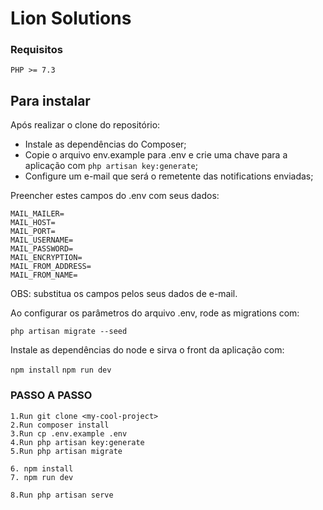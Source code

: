 # Lion Solutions

### Requisitos
```PHP >= 7.3```

## Para instalar

Após realizar o clone do repositório:

- Instale as dependências do Composer;
- Copie o arquivo env.example para .env e crie uma chave para a aplicação com ```php artisan key:generate```;
- Configure um e-mail que será o remetente das notifications enviadas;

Preencher estes campos do .env com seus dados:

```
MAIL_MAILER=
MAIL_HOST=
MAIL_PORT=
MAIL_USERNAME=
MAIL_PASSWORD=
MAIL_ENCRYPTION=
MAIL_FROM_ADDRESS=
MAIL_FROM_NAME=
```

OBS: substitua os campos pelos seus dados de e-mail.

Ao configurar os parâmetros do arquivo .env, rode as migrations com:

```php artisan migrate --seed```

Instale as dependências do node e sirva o front da aplicação com:

```npm install```
```npm run dev```

### PASSO A PASSO

```
1.Run git clone <my-cool-project>
2.Run composer install
3.Run cp .env.example .env
4.Run php artisan key:generate
5.Run php artisan migrate

6. npm install
7. npm run dev

8.Run php artisan serve
```
